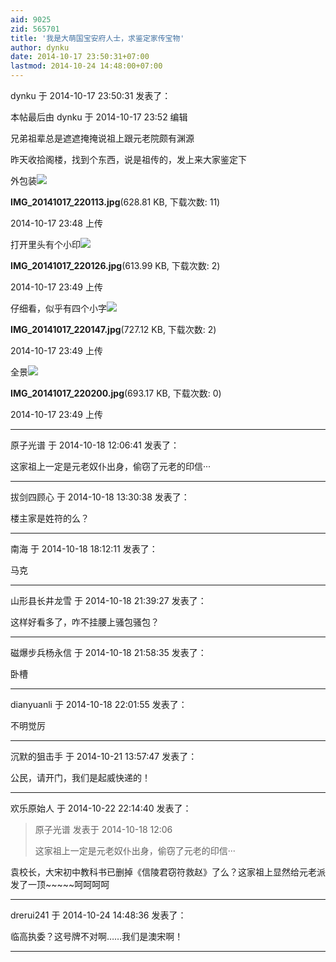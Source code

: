 ```yaml
---
aid: 9025
zid: 565701
title: '我是大萌国宝安府人士，求鉴定家传宝物'
author: dynku
date: 2014-10-17 23:50:31+07:00
lastmod: 2014-10-24 14:48:00+07:00
---
```


dynku 于 2014-10-17 23:50:31 发表了：

本帖最后由 dynku 于 2014-10-17 23:52 编辑 

兄弟祖辈总是遮遮掩掩说祖上跟元老院颇有渊源

昨天收拾阁楼，找到个东西，说是祖传的，发上来大家鉴定下

外包装![](https://mirrors.tuna.tsinghua.edu.cn/osdn/lgqm/72877/234850dmpiidrsvsaezres.jpg)



**IMG\_20141017\_220113.jpg**(628.81 KB, 下载次数: 11)



2014-10-17 23:48 上传



打开里头有个小印![](https://mirrors.tuna.tsinghua.edu.cn/osdn/lgqm/72877/234901is7z11us68ltdl12.jpg)



**IMG\_20141017\_220126.jpg**(613.99 KB, 下载次数: 2)



2014-10-17 23:49 上传



仔细看，似乎有四个小字![](https://mirrors.tuna.tsinghua.edu.cn/osdn/lgqm/72877/234903gd2llnzv5lvftwfu.jpg)



**IMG\_20141017\_220147.jpg**(727.12 KB, 下载次数: 2)



2014-10-17 23:49 上传



全景![](https://mirrors.tuna.tsinghua.edu.cn/osdn/lgqm/72877/234906ujxujzroitjxrtnz.jpg)



**IMG\_20141017\_220200.jpg**(693.17 KB, 下载次数: 0)



2014-10-17 23:49 上传

---------

原子光谱 于 2014-10-18 12:06:41 发表了：

这家祖上一定是元老奴仆出身，偷窃了元老的印信···

---------

拔剑四顾心 于 2014-10-18 13:30:38 发表了：

楼主家是姓符的么？

---------

南海 于 2014-10-18 18:12:11 发表了：

马克

---------

山形县长井龙雪 于 2014-10-18 21:39:27 发表了：

这样好看多了，咋不挂腰上骚包骚包？

---------

磁爆步兵杨永信 于 2014-10-18 21:58:35 发表了：

卧槽

---------

dianyuanli 于 2014-10-18 22:01:55 发表了：

不明觉厉

---------

沉默的狙击手 于 2014-10-21 13:57:47 发表了：

公民，请开门，我们是起威快递的！

---------

欢乐原始人 于 2014-10-22 22:14:40 发表了：

> 原子光谱 发表于 2014-10-18 12:06
> 
> 这家祖上一定是元老奴仆出身，偷窃了元老的印信···



袁校长，大宋初中教科书已删掉《信陵君窃符救赵》了么？这家祖上显然给元老派发了一顶~~~~~呵呵呵呵

---------

drerui241 于 2014-10-24 14:48:36 发表了：

临高执委？这号牌不对啊……我们是澳宋啊！

---------

